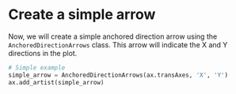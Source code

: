 # Create a simple arrow

Now, we will create a simple anchored direction arrow using the `AnchoredDirectionArrows` class. This arrow will indicate the X and Y directions in the plot.

```python
# Simple example
simple_arrow = AnchoredDirectionArrows(ax.transAxes, 'X', 'Y')
ax.add_artist(simple_arrow)
```
